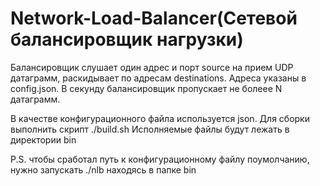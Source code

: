 # Network-Load-Balancer(Сетевой балансировщик нагрузки)

Балансировщик слушает один адрес и порт source на прием UDP датаграмм, раскидывает по адресам destinations. Адреса указаны в config.json. В секунду балансировщик пропускает не болеее N датаграмм.

В качестве конфигурационного файла используется json.
Для сборки выполнить скрипт ./build.sh
Исполняемые файлы будут лежать в директории bin

P.S. чтобы сработал путь к конфигурационному файлу поумолчанию, нужно запускать ./nlb находясь в папке bin

